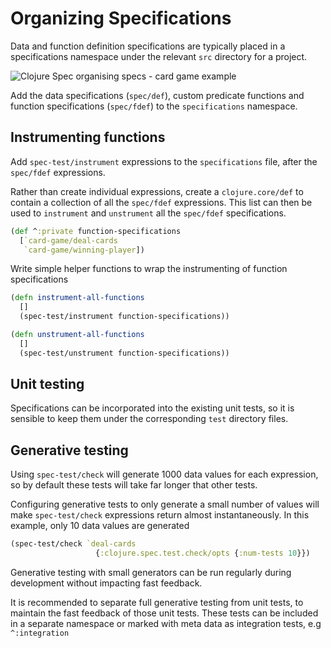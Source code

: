 # Organizing Specifications
Data and function definition specifications are typically placed in a specifications namespace under the relevant `src` directory for a project.

![Clojure Spec organising specs - card game example](/images/clojure-spec-organising-specifications-card-game.png)

Add the data specifications (`spec/def`), custom predicate functions and function specifications (`spec/fdef`) to the `specifications` namespace.

## Instrumenting functions
Add `spec-test/instrument` expressions to the `specifications` file, after the `spec/fdef` expressions.

Rather than create individual expressions, create a `clojure.core/def` to contain a collection of all the `spec/fdef` expressions.  This list can then be used to `instrument` and `unstrument` all the `spec/fdef` specifications.

```clojure
(def ^:private function-specifications
  [`card-game/deal-cards
   `card-game/winning-player])
```

Write simple helper functions to wrap the instrumenting of function specifications

```clojure
(defn instrument-all-functions
  []
  (spec-test/instrument function-specifications))

(defn unstrument-all-functions
  []
  (spec-test/unstrument function-specifications))
```

## Unit testing
Specifications can be incorporated into the existing unit tests, so it is sensible to keep them under the corresponding `test` directory files.

## Generative testing
Using `spec-test/check` will generate 1000 data values for each expression, so by default these tests will take far longer that other tests.

Configuring generative tests to only generate a small number of values will make `spec-test/check` expressions return almost instantaneously.  In this example, only 10 data values are generated

```clojure
(spec-test/check `deal-cards
                   {:clojure.spec.test.check/opts {:num-tests 10}})
```

Generative testing with small generators can be run regularly during development without impacting fast feedback.


It is recommended to separate full generative testing from unit tests, to maintain the fast feedback of those unit tests.  These tests can be included in a separate namespace or marked with meta data as integration tests, e.g `^:integration`
